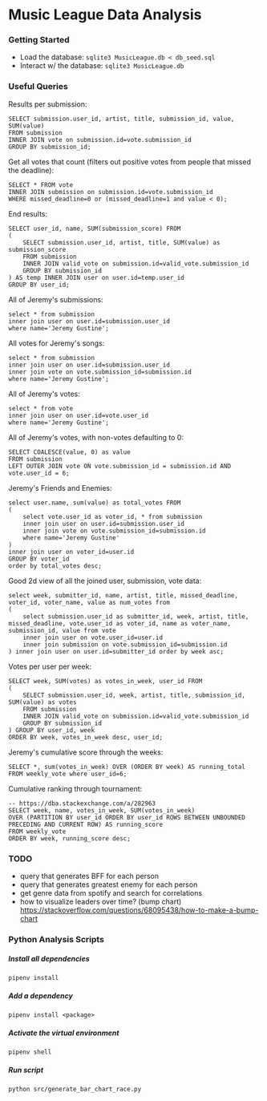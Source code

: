 # Music League Data Analysis

### Getting Started

- Load the database: `sqlite3 MusicLeague.db < db_seed.sql`
- Interact w/ the database: `sqlite3 MusicLeague.db`


### Useful Queries

Results per submission:
```
SELECT submission.user_id, artist, title, submission_id, value, SUM(value)
FROM submission
INNER JOIN vote on submission.id=vote.submission_id
GROUP BY submission_id;
```

Get all votes that count (filters out positive votes from people that missed the deadline):
```
SELECT * FROM vote
INNER JOIN submission on submission.id=vote.submission_id
WHERE missed_deadline=0 or (missed_deadline=1 and value < 0);
```

End results:
```
SELECT user_id, name, SUM(submission_score) FROM
(
	SELECT submission.user_id, artist, title, SUM(value) as submission_score
	FROM submission
	INNER JOIN valid_vote on submission.id=valid_vote.submission_id
	GROUP BY submission_id
) AS temp INNER JOIN user on user.id=temp.user_id
GROUP BY user_id;
```

All of Jeremy's submissions:
```
select * from submission
inner join user on user.id=submission.user_id
where name='Jeremy Gustine';
```

All votes for Jeremy's songs:
```
select * from submission
inner join user on user.id=submission.user_id
inner join vote on vote.submission_id=submission.id
where name='Jeremy Gustine';
```

All of Jeremy's votes:
```
select * from vote
inner join user on user.id=vote.user_id
where name='Jeremy Gustine';
```

All of Jeremy's votes, with non-votes defaulting to 0:
```
SELECT COALESCE(value, 0) as value
FROM submission
LEFT OUTER JOIN vote ON vote.submission_id = submission.id AND vote.user_id = 6;
```

Jeremy's Friends and Enemies:
```
select user.name, sum(value) as total_votes FROM
(
	select vote.user_id as voter_id, * from submission
	inner join user on user.id=submission.user_id
	inner join vote on vote.submission_id=submission.id
	where name='Jeremy Gustine'
)
inner join user on voter_id=user.id
GROUP BY voter_id
order by total_votes desc;
```

Good 2d view of all the joined user, submission, vote data:
```
select week, submitter_id, name, artist, title, missed_deadline, voter_id, voter_name, value as num_votes from 
(
	select submission.user_id as submitter_id, week, artist, title, missed_deadline, vote.user_id as voter_id, name as voter_name, submission_id, value from vote
	inner join user on vote.user_id=user.id
	inner join submission on vote.submission_id=submission.id
) inner join user on user.id=submitter_id order by week asc;
```

Votes per user per week:
```
SELECT week, SUM(votes) as votes_in_week, user_id FROM
(
    SELECT submission.user_id, week, artist, title, submission_id, SUM(value) as votes
    FROM submission
    INNER JOIN valid_vote on submission.id=valid_vote.submission_id
    GROUP BY submission_id
) GROUP BY user_id, week
ORDER BY week, votes_in_week desc, user_id;
```

Jeremy's cumulative score through the weeks:
```
SELECT *, sum(votes_in_week) OVER (ORDER BY week) AS running_total
FROM weekly_vote where user_id=6;
```

Cumulative ranking through tournament:
```
-- https://dba.stackexchange.com/a/282963
SELECT week, name, votes_in_week, SUM(votes_in_week) 
OVER (PARTITION BY user_id ORDER BY user_id ROWS BETWEEN UNBOUNDED PRECEDING AND CURRENT ROW) AS running_score 
FROM weekly_vote
ORDER BY week, running_score desc;
```

### TODO

- query that generates BFF for each person
- query that generates greatest enemy for each person
- get genre data from spotify and search for correlations
- how to visualize leaders over time? (bump chart) https://stackoverflow.com/questions/68095438/how-to-make-a-bump-chart

### Python Analysis Scripts

##### Install all dependencies

```
pipenv install
```

##### Add a dependency

```
pipenv install <package>
```

##### Activate the virtual environment

```
pipenv shell
```

##### Run script

```
python src/generate_bar_chart_race.py
```